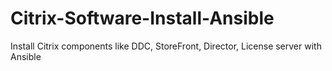 # Citrix-Software-Install-Ansible
Install Citrix components like DDC, StoreFront, Director, License server with Ansible
